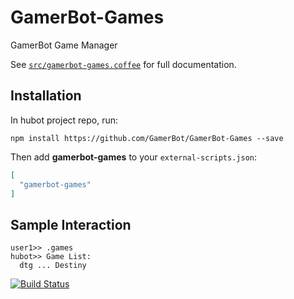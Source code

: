 # GamerBot-Games

GamerBot Game Manager

See [`src/gamerbot-games.coffee`](src/gamerbot-games.coffee) for full documentation.

## Installation

In hubot project repo, run:

`npm install https://github.com/GamerBot/GamerBot-Games --save`

Then add **gamerbot-games** to your `external-scripts.json`:

```json
[
  "gamerbot-games"
]
```

## Sample Interaction

```
user1>> .games
hubot>> Game List:
  dtg ... Destiny
```

[![Build Status](https://travis-ci.org/GamerBot/GamerBot-Games.svg?branch=master)](https://travis-ci.org/GamerBot/GamerBot-Games)
